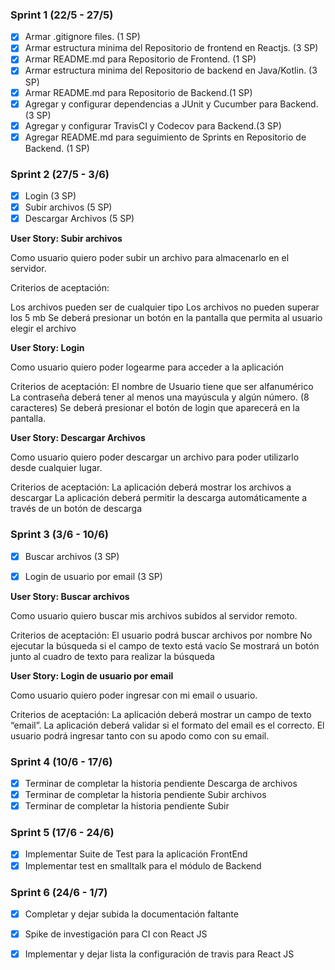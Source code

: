 ### Sprint 1 (22/5 - 27/5)

- [x] Armar .gitignore files. (1 SP)
- [x] Armar estructura minima del Repositorio de frontend en Reactjs. (3 SP) 
- [x] Armar README.md para Repositorio de Frontend. (1 SP)
- [x] Armar estructura minima del Repositorio de backend en Java/Kotlin. (3 SP)
- [x] Armar README.md para Repositorio de Backend.(1 SP)
- [x] Agregar y configurar dependencias a JUnit y Cucumber para Backend. (3 SP)
- [x] Agregar y configurar TravisCI y Codecov para Backend.(3 SP)
- [x] Agregar README.md para seguimiento de Sprints en Repositorio de Backend. (1 SP)

### Sprint 2 (27/5 - 3/6)

- [x] Login  (3 SP)
- [x] Subir archivos (5 SP) 
- [x] Descargar Archivos (5 SP)

**User Story: Subir archivos**

Como usuario quiero poder subir un archivo para almacenarlo en el servidor.

Criterios de aceptación:

Los archivos pueden ser de cualquier tipo
Los archivos no pueden superar los 5 mb
Se deberá presionar un botón en la pantalla que permita al usuario elegir el archivo



**User Story: Login**

Como usuario quiero poder logearme para acceder a la aplicación

Criterios de aceptación:
El nombre de Usuario tiene que ser alfanumérico
La contraseña deberá tener al menos una mayúscula y algún número. (8 caracteres)
Se deberá presionar el botón de login que aparecerá en la pantalla.



**User Story: Descargar Archivos**

Como usuario quiero poder descargar un archivo para poder utilizarlo desde cualquier lugar.

Criterios de aceptación:
La aplicación deberá mostrar los archivos a descargar
La aplicación deberá permitir la descarga automáticamente a través de un botón de descarga

### Sprint 3 (3/6 - 10/6)


- [x] Buscar archivos (3 SP)
- [x] Login de usuario por email (3 SP)


**User Story: Buscar archivos**

Como usuario quiero buscar mis archivos subidos al servidor remoto.

Criterios de aceptación:
El usuario podrá buscar archivos por nombre
No ejecutar la búsqueda si el campo de texto está vacío
Se mostrará un botón junto al cuadro de texto para realizar la búsqueda

**User Story: Login de usuario por email**

Como usuario quiero poder ingresar con mi email o usuario.

Criterios de aceptación:
La aplicación deberá mostrar un campo de texto “email”.
La aplicación deberá validar si el formato del email es el correcto.
El usuario podrá ingresar tanto con su apodo como con su email.

### Sprint 4 (10/6 - 17/6)

- [x] Terminar de completar la historia pendiente Descarga de archivos 
- [x] Terminar de completar la historia pendiente Subir archivos
- [x] Terminar de completar la historia pendiente Subir 

 ### Sprint 5 (17/6 - 24/6)

- [x] Implementar Suite de Test para la aplicación FrontEnd
- [x] Implementar test en smalltalk para el módulo de Backend

 ### Sprint 6 (24/6 - 1/7)

- [x] Completar y dejar subida la documentación faltante
- [x] Spike de investigación para CI con React JS
- [x] Implementar y dejar lista la configuración de travis para React JS


